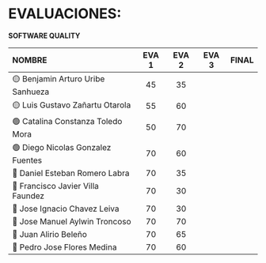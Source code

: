 # EVALUACIONES: 
**SOFTWARE QUALITY**

| NOMBRE | EVA 1 | EVA 2 | EVA 3 | FINAL |
|:-------|:------:|:------:|:------:|:-----:|
| 🟡 Benjamin Arturo Uribe Sanhueza |45|35|
| 🟡 Luis Gustavo Zañartu Otarola   |55|60|
| 🟢 Catalina Constanza Toledo Mora |50|70|
| 🟢 Diego Nicolas Gonzalez Fuentes |70|60|
| 🔴 Daniel Esteban Romero Labra    |70|35|
| 🔴 Francisco Javier Villa Faundez |70|30|
| 🔴 Jose Ignacio Chavez Leiva      |70|30|
| 🔵 Jose Manuel Aylwin Troncoso    |70|70|
| 🔵 Juan Alirio Beleño             |70|65|
| 🔵 Pedro Jose Flores Medina       |70|60|










